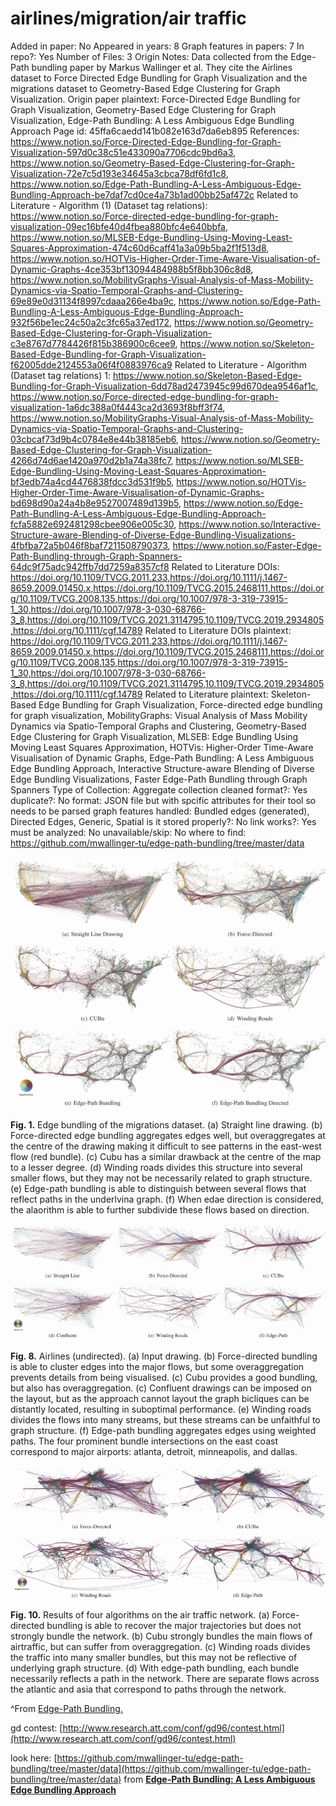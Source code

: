# airlines/migration/air traffic

Added in paper: No
Appeared in years: 8
Graph features in papers: 7
In repo?: Yes
Number of Files: 3
Origin Notes: Data collected from the Edge-Path bundling paper by Markus Wallinger et al. They cite the Airlines dataset to Force Directed Edge Bundling for Graph Visualization and the migrations dataset to Geometry-Based Edge Clustering for Graph Visualization.
Origin paper plaintext: Force-Directed Edge Bundling for Graph Visualization, Geometry-Based Edge Clustering for Graph Visualization, Edge-Path Bundling: A Less Ambiguous Edge Bundling Approach
Page id: 45ffa6caedd141b082e163d7da6eb895
References: https://www.notion.so/Force-Directed-Edge-Bundling-for-Graph-Visualization-597d0c38c51e433090a7706cdc9bd6a3, https://www.notion.so/Geometry-Based-Edge-Clustering-for-Graph-Visualization-72e7c5d193e34645a3cbca78df6fd1c8, https://www.notion.so/Edge-Path-Bundling-A-Less-Ambiguous-Edge-Bundling-Approach-be7daf7cd0ce4a73b1ad00bb25af472c
Related to Literature - Algorithm (1) (Dataset tag relations): https://www.notion.so/Force-directed-edge-bundling-for-graph-visualization-09ec16bfe40d4fbea880bfc4e640bbfa, https://www.notion.so/MLSEB-Edge-Bundling-Using-Moving-Least-Squares-Approximation-474c60d6caff41a3a09b5ba2f1f513d8, https://www.notion.so/HOTVis-Higher-Order-Time-Aware-Visualisation-of-Dynamic-Graphs-4ce353bf13094484988b5f8bb306c8d8, https://www.notion.so/MobilityGraphs-Visual-Analysis-of-Mass-Mobility-Dynamics-via-Spatio-Temporal-Graphs-and-Clustering-69e89e0d31134f8997cdaaa266e4ba9c, https://www.notion.so/Edge-Path-Bundling-A-Less-Ambiguous-Edge-Bundling-Approach-932f56be1ec24c50a2c3fc65a37ed172, https://www.notion.so/Geometry-Based-Edge-Clustering-for-Graph-Visualization-c3e8767d7784426f815b386900c6cee9, https://www.notion.so/Skeleton-Based-Edge-Bundling-for-Graph-Visualization-f62005dde2124553a06f4f0883976ca9
Related to Literature - Algorithm (Dataset tag relations) 1: https://www.notion.so/Skeleton-Based-Edge-Bundling-for-Graph-Visualization-6dd78ad2473945c99d670dea9546af1c, https://www.notion.so/Force-directed-edge-bundling-for-graph-visualization-1a6dc388a0f4443ca2d3693f8bff3f74, https://www.notion.so/MobilityGraphs-Visual-Analysis-of-Mass-Mobility-Dynamics-via-Spatio-Temporal-Graphs-and-Clustering-03cbcaf73d9b4c0784e8e44b38185eb6, https://www.notion.so/Geometry-Based-Edge-Clustering-for-Graph-Visualization-4266d74d6ae1420a970d2b1a74a38fc7, https://www.notion.so/MLSEB-Edge-Bundling-Using-Moving-Least-Squares-Approximation-bf3edb74a4cd4476838fdcc3d531f9b5, https://www.notion.so/HOTVis-Higher-Order-Time-Aware-Visualisation-of-Dynamic-Graphs-bd698d90a24a4b8e9527007489d139b5, https://www.notion.so/Edge-Path-Bundling-A-Less-Ambiguous-Edge-Bundling-Approach-fcfa5882e692481298cbee906e005c30, https://www.notion.so/Interactive-Structure-aware-Blending-of-Diverse-Edge-Bundling-Visualizations-4fbfba72a5b046f8baf7211508790373, https://www.notion.so/Faster-Edge-Path-Bundling-through-Graph-Spanners-64dc9f75adc942ffb7dd7259a8357cf8
Related to Literature DOIs: https://doi.org/10.1109/TVCG.2011.233,https://doi.org/10.1111/j.1467-8659.2009.01450.x,https://doi.org/10.1109/TVCG.2015.2468111,https://doi.org/10.1109/TVCG.2008.135,https://doi.org/10.1007/978-3-319-73915-1_30,https://doi.org/10.1007/978-3-030-68766-3_8,https://doi.org/10.1109/TVCG.2021.3114795,10.1109/TVCG.2019.2934805,https://doi.org/10.1111/cgf.14789
Related to Literature DOIs plaintext: https://doi.org/10.1109/TVCG.2011.233,https://doi.org/10.1111/j.1467-8659.2009.01450.x,https://doi.org/10.1109/TVCG.2015.2468111,https://doi.org/10.1109/TVCG.2008.135,https://doi.org/10.1007/978-3-319-73915-1_30,https://doi.org/10.1007/978-3-030-68766-3_8,https://doi.org/10.1109/TVCG.2021.3114795,10.1109/TVCG.2019.2934805,https://doi.org/10.1111/cgf.14789
Related to Literature plaintext: Skeleton-Based Edge Bundling for Graph Visualization, Force-directed edge bundling for graph visualization, MobilityGraphs: Visual Analysis of Mass Mobility Dynamics via Spatio-Temporal Graphs and Clustering, Geometry-Based Edge Clustering for Graph Visualization, MLSEB: Edge Bundling Using Moving Least
Squares Approximation, HOTVis: Higher-Order Time-Aware
Visualisation of Dynamic Graphs, Edge-Path Bundling: A Less Ambiguous Edge Bundling Approach, Interactive Structure-aware Blending of Diverse Edge Bundling Visualizations, Faster Edge-Path Bundling through Graph Spanners
Type of Collection: Aggregate collection
cleaned format?: Yes
duplicate?: No
format: JSON file but with spcific attributes for their tool so needs to be parsed
graph features handled: Bundled edges (generated), Directed Edges, Generic, Spatial
is it stored properly?: No
link works?: Yes
must be analyzed: No
unavailable/skip: No
where to find: https://github.com/mwallinger-tu/edge-path-bundling/tree/master/data

![Untitled](airlines%20migration%20air%20traffic%2045ffa6caedd141b082e163d7da6eb895/Untitled.png)

**Fig. 1.** Edge bundling of the migrations dataset. (a) Straight line drawing. (b) Force-directed edge bundling aggregates edges well, but overaggregates at the centre of the drawing making it difficult to see patterns in the east-west flow (red bundle). (c) Cubu has a similar drawback at the centre of the map to a lesser degree. (d) Winding roads divides this structure into several smaller flows, but they may not be necessarily related to graph structure. (e) Edge-path bundling is able to distinguish between several flows that reflect paths in the underlvina graph. (f) When edae direction is considered, the alaorithm is able to further subdivide these flows based on direction. 

![Untitled](airlines%20migration%20air%20traffic%2045ffa6caedd141b082e163d7da6eb895/Untitled%201.png)

**Fig. 8.** Airlines (undirected). (a) Input drawing. (b) Force-directed bundling is able to cluster edges into the major flows, but some overaggregation prevents details from being visualised. (c) Cubu provides a good bundling, but also has overaggregation. (c) Confluent drawings can be imposed on the layout, but as the approach cannot layout the graph bicliques can be distantly located, resulting in suboptimal performance. (e) Winding roads divides the flows into many streams, but these streams can be unfaithful to graph structure. (f) Edge-path bundling aggregates edges using weighted paths. The four prominent bundle intersections on the east coast correspond to major airports: atlanta, detroit, minneapolis, and dallas.

![Untitled](airlines%20migration%20air%20traffic%2045ffa6caedd141b082e163d7da6eb895/Untitled%202.png)

**Fig. 10.** Results of four algorithms on the air traffic network. (a) Force-directed bundling is able to recover the major trajectories but does not strongly bundle the network. (b) Cubu strongly bundles the main flows of airtraffic, but can suffer from overaggregation. (c) Winding roads divides the traffic into many smaller bundles, but this may not be reflective of underlying graph structure. (d) With edge-path bundling, each bundle necessarily reflects a path in the network. There are separate flows across the atlantic and asia that correspond to paths through the network.

^From [Edge-Path Bundling.](https://ieeexplore.ieee.org/document/9552919)

gd contest: [http://www.research.att.com/conf/gd96/contest.html](http://www.research.att.com/conf/gd96/contest.html)

look here: [https://github.com/mwallinger-tu/edge-path-bundling/tree/master/data](https://github.com/mwallinger-tu/edge-path-bundling/tree/master/data) from [**Edge-Path Bundling: A Less Ambiguous Edge Bundling Approach**](https://www.notion.so/Edge-Path-Bundling-A-Less-Ambiguous-Edge-Bundling-Approach-fcfa5882e692481298cbee906e005c30)